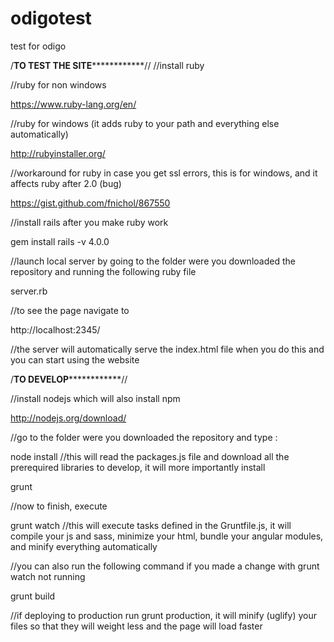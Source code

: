 # odigotest
test for odigo


/******************TO TEST THE SITE******************************//
//install ruby

//ruby for non windows

https://www.ruby-lang.org/en/

//ruby for windows (it adds ruby to your path and everything else automatically)

http://rubyinstaller.org/

//workaround for ruby in case you get ssl errors, this is for windows, and it affects ruby after 2.0 (bug)

https://gist.github.com/fnichol/867550

//install rails after you make ruby work

gem install rails -v 4.0.0

//launch local server by going to the folder were you downloaded the repository and running the following ruby file

server.rb 

//to see the page navigate to 

http://localhost:2345/

//the server will automatically serve the index.html file when you do this and you can start using the website


/******************TO DEVELOP******************************//

//install nodejs which will also install npm

http://nodejs.org/download/

//go to the folder were you downloaded the repository and type :

node install
//this will read the packages.js file and download all the prerequired libraries to develop, it will more importantly install

grunt

//now to finish, execute 

grunt watch
//this will execute tasks defined in the Gruntfile.js, it will compile your js and sass, minimize your html, bundle your angular modules, and minify everything automatically

//you can also run the following command if you made a change with grunt watch not running

grunt build 

//if deploying to production run grunt production, it will minify (uglify) your files so that they will weight less and the page will load faster
